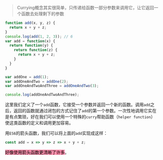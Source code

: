 > Currying概念其实很简单，只传递给函数一部分参数来调用它，让它返回一个函数去处理剩下的参数

```js
function add(x, y, z) {
  return x + y + z;
}
console.log(add(1, 2, 3)); // 6
var add = function(x) {
  return function(y) {
    return function(z) {
      return x + y + z;
    }
  }
}

var addOne = add(1);
var addOneAndTwo = addOne(2);
var addOneAndTwoAndThree = addOneAndTwo(3);

console.log(addOneAndTwoAndThree);
```

这里我们定义了一个`add`函数，它接受一个参数并返回一个新的函数。调用`add`之后，返回的函数就通过闭包的方式记住了`add`的第一个参数。一次性地调用它实在是有点繁琐，好在我们可以使用一个特殊的`curry`帮助函数（`helper function`）使这类函数的定义和调用更加容易。

用`ES6`的箭头函数，我们可以将上面的`add`实现成这样：

```js
const add = x => y => z => x + y + z;
```

<mark style="background: #FF5582A6;">好像使用箭头函数更清晰了许多</mark>。